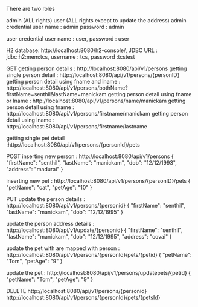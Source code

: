 There are two roles

admin (ALL rights)
user (ALL rights except to update the address)
admin credential user name : admin password : admin

user credential user name : user, password : user

H2 database: http://localhost:8080/h2-console/,
 JDBC URL : jdbc:h2:mem:tcs,
 username : tcs,
 password :tcstest

GET getting person details : http://localhost:8080/api/v1/persons 
getting single person detail : http://localhost:8080/api/v1/persons/{personID}
getting person detail using fname and lname : http://localhost:8080/api/v1/persons/bothName?firstName=senthil&lastName=manickam 
getting person detail using fname or lname : http://localhost:8080/api/v1/persons/name/manickam
 getting person detail using fname : http://localhost:8080/api/v1/persons/firstname/manickam 
 getting person detail using lname : http://localhost:8080/api/v1/persons/firstname/lastname


getting single pet detail :http://localhost:8080/api/v1/persons/{personId}/pets

POST 
inserting new person : http://localhost:8080/api/v1/persons 
{
        "firstName": "senthil",
        "lastName": "manickam",
        "dob": "12/12/1993",
        "address": "madurai"
}


inserting new pet : http://localhost:8080/api/v1/persons/{personID}/pets 
{ "petName": "cat", "petAge": "10" }

PUT update the person details : http://localhost:8080/api/v1/persons/{personid} 
{ "firstName": "senthil", "lastName": "manickam", "dob": "12/12/1995" }

update the person address details : http://localhost:8080/api/v1/update/{personid} 
{ "firstName": "senthil", "lastName": "manickam", "dob": "12/12/1995", "address": "covai" }

update the pet with are mapped with person : http://localhost:8080/api/v1/persons/{personId}/pets/{petid} 
{ "petName": "Tom", "petAge": "9" }

update the pet : http://localhost:8080/api/v1/persons/updatepets/{petid}
 { "petName": "Tom", "petAge": "9" }

 
DELETE 
http://localhost:8080/api/v1/persons/{personid} 
http://localhost:8080/api/v1/persons/{personId}/pets/{petsId}